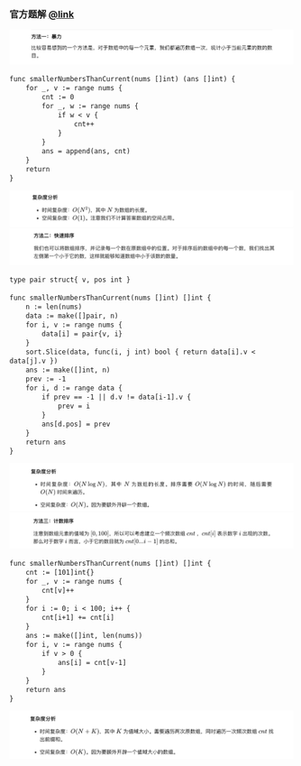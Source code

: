 ### 官方题解 [@link](https://leetcode-cn.com/problems/how-many-numbers-are-smaller-than-the-current-number/solution/you-duo-shao-xiao-yu-dang-qian-shu-zi-de-shu-zi--2/)

![1.png](./source/1.png)
```Golang
func smallerNumbersThanCurrent(nums []int) (ans []int) {
    for _, v := range nums {
        cnt := 0
        for _, w := range nums {
            if w < v {
                cnt++
            }
        }
        ans = append(ans, cnt)
    }
    return
}
```
![2.png](./source/2.png)
![3.png](./source/3.png)
```Golang
type pair struct{ v, pos int }

func smallerNumbersThanCurrent(nums []int) []int {
    n := len(nums)
    data := make([]pair, n)
    for i, v := range nums {
        data[i] = pair{v, i}
    }
    sort.Slice(data, func(i, j int) bool { return data[i].v < data[j].v })
    ans := make([]int, n)
    prev := -1
    for i, d := range data {
        if prev == -1 || d.v != data[i-1].v {
            prev = i
        }
        ans[d.pos] = prev
    }
    return ans
}
```
![4.png](./source/4.png)
![5.png](./source/5.png)
```Golang
func smallerNumbersThanCurrent(nums []int) []int {
    cnt := [101]int{}
    for _, v := range nums {
        cnt[v]++
    }
    for i := 0; i < 100; i++ {
        cnt[i+1] += cnt[i]
    }
    ans := make([]int, len(nums))
    for i, v := range nums {
        if v > 0 {
            ans[i] = cnt[v-1]
        }
    }
    return ans
}
```
![6.png](./source/6.png)